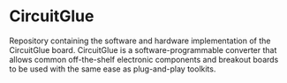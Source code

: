# CircuitGlue
Repository containing the software and hardware implementation of the CircuitGlue board. CircuitGlue is a software-programmable converter that allows common off-the-shelf electronic components and breakout boards to be used with the same ease as plug-and-play toolkits.
